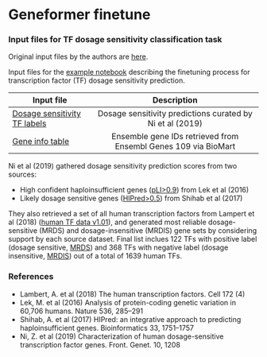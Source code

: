 # Geneformer finetune

### Input files for TF dosage sensitivity classification task

Original input files by the authors are [here](https://huggingface.co/ctheodoris/Geneformer/tree/main/examples/example_input_files).

Input files for the [example notebook](https://huggingface.co/ctheodoris/Geneformer/blob/main/examples/gene_classification.ipynb) describing the finetuning process for transcription factor (TF) dosage sensitivity prediction.

| Input file                                                                                           |    Description    |   
| ----------------------------------------------------------------------------------------------------- | :------------------: | 
| [Dosage sensitivity TF labels](https://github.com/cx0/geneformer-finetune/blob/main/dosage_sens_tf/dosage_sens_tf_labels.csv)  | Dosage sensitivity predictions curated by Ni et al (2019) | 
| [Gene info table](https://github.com/cx0/geneformer-finetune/blob/main/dosage_sens_tf/gene_info_table.csv) | Ensemble gene IDs retrieved from Ensembl Genes 109 via BioMart | 


Ni et al (2019) gathered dosage sensitivity prediction scores from two sources:
- High confident haploinsufficient genes ([pLI>0.9](https://github.com/cx0/geneformer-finetune/blob/main/dosage_sens_tf/exac_lof_pLI_genes.txt)) from Lek et al (2016)
- Likely dosage sensitive genes ([HIPred>0.5](https://github.com/HAShihab/HIPred)) from Shihab et al (2017)

They also retrieved a set of all human transcription factors from Lampert et al (2018) ([human TF data v1.01](http://humantfs.ccbr.utoronto.ca/download.php)), and generated most reliable dosage-sensitive (MRDS) and dosage-insensitive (MRDIS) gene sets by considering support by each source dataset. Final list inclues 122 TFs with positive label (dosage sensitive, [MRDS](https://github.com/cx0/geneformer-finetune/blob/main/dosage_sens_tf/most_reliable_dosage_sensitive_TFs.csv)) and 368 TFs with negative label (dosage insensitive, [MRDIS](https://github.com/cx0/geneformer-finetune/blob/main/dosage_sens_tf/most_reliable_dosage_insensitive_TFs.csv)) out of a total of 1639 human TFs.




### References 
- Lambert, A. et al (2018) The human transcription factors. Cell 172 (4)
- Lek, M. et al (2016) Analysis of protein-coding genetic variation in 60,706 humans. Nature 536,
285–291
- Shihab, A. et al (2017) HIPred: an integrative approach to
predicting haploinsufficient genes. Bioinformatics 33, 1751–1757
- Ni, Z. et al (2019) Characterization of human dosage-sensitive
transcription factor genes. Front. Genet. 10, 1208
